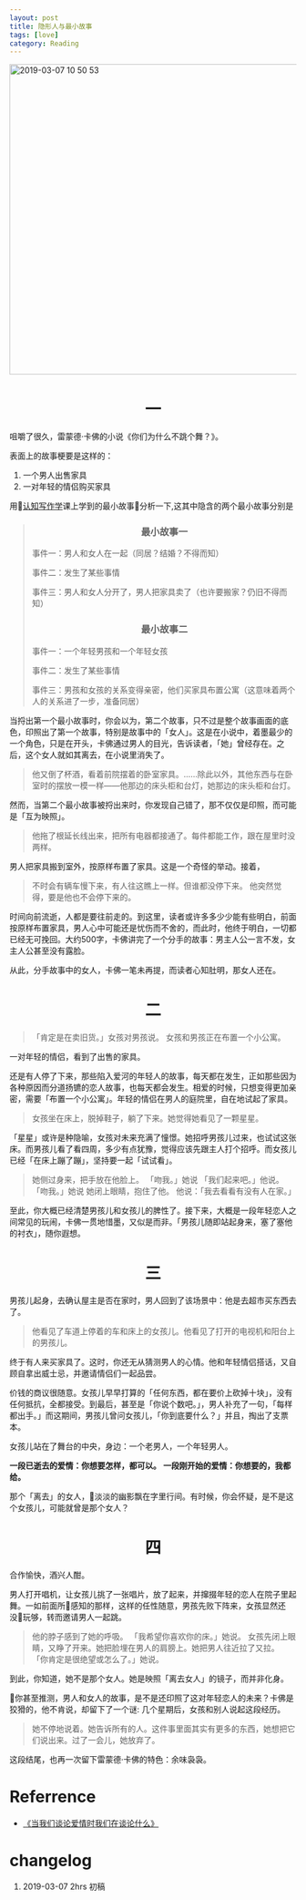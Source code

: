 ```yaml
---
layout: post
title: 隐形人与最小故事
tags: [love]
category: Reading
---
```






<img width="545" alt="2019-03-07 10 50 53" src="https://user-images.githubusercontent.com/23351109/53928990-36964c80-40c7-11e9-8f6d-6b21816c7b7a.png">

# <center> 一

咀嚼了很久，雷蒙德·卡佛的小说《你们为什么不跳个舞？》。

表面上的故事梗要是这样的：

1. 一个男人出售家具
2. 一对年轻的情侣购买家具

用[认知写作学](http://openmind.mikecrm.com/ckEpfUn)课上学到的最小故事分析一下,这其中隐含的两个最小故事分别是

> ### <center>最小故事一
>
> 事件一：男人和女人在一起（同居？结婚？不得而知）
>
> 事件二：发生了某些事情
>
> 事件三：男人和女人分开了，男人把家具卖了（也许要搬家？仍旧不得而知）
>
> ### <center>最小故事二
>
> 事件一：一个年轻男孩和一个年轻女孩
>
> 事件二：发生了某些事情
>
> 事件三：男孩和女孩的关系变得亲密，他们买家具布置公寓（这意味着两个人的关系进了一步，准备同居）

当捋出第一个最小故事时，你会以为，第二个故事，只不过是整个故事画面的底色，印照出了第一个故事，特别是故事中的「女人」。这是在小说中，着墨最少的一个角色，只是在开头，卡佛通过男人的目光，告诉读者，「她」曾经存在。之后，这个女人就如其离去，在小说里消失了。

> 他又倒了杯酒，看着前院摆着的卧室家具。……除此以外，其他东西与在卧室时的摆放一模一样——他那边的床头柜和台灯，她那边的床头柜和台灯。


然而，当第二个最小故事被捋出来时，你发现自己错了，那不仅仅是印照，而可能是「互为映照」。

> 他拖了根延长线出来，把所有电器都接通了。每件都能工作，跟在屋里时没两样。

男人把家具搬到室外，按原样布置了家具。这是一个奇怪的举动。接着，

> 不时会有辆车慢下来，有人往这瞧上一样。但谁都没停下来。
> 他突然觉得，要是他也不会停下来的。

时间向前流逝，人都是要往前走的。到这里，读者或许多多少少能有些明白，前面按原样布置家具，男人心中可能还是忧伤而不舍的，而此时，他终于明白，一切都已经无可挽回。大约500字，卡佛讲完了一个分手的故事：男主人公一言不发，女主人公甚至没有露脸。

从此，分手故事中的女人，卡佛一笔未再提，而读者心知肚明，那女人还在。

# <center> 二

> 「肯定是在卖旧货。」女孩对男孩说。
> 女孩和男孩正在布置一个小公寓。

一对年轻的情侣，看到了出售的家具。

还是有人停了下来，那些陷入爱河的年轻人的故事，每天都在发生，正如那些因为各种原因而分道扬镳的恋人故事，也每天都会发生。相爱的时候，只想变得更加亲密，需要「布置一个小公寓」。年轻的情侣在男人的庭院里，自在地试起了家具。

> 女孩坐在床上，脱掉鞋子，躺了下来。她觉得她看见了一颗星星。

「星星」或许是种隐喻，女孩对未来充满了憧憬。她招呼男孩儿过来，也试试这张床。而男孩儿看了看四周，多少有点犹豫，觉得应该先跟主人打个招呼。而女孩儿已经「在床上蹦了蹦」，坚持要一起「试试看」。

> 她侧过身来，把手放在他脸上。
> 「吻我。」她说
> 「我们起来吧。」他说。
> 「吻我。」她说
> 她闭上眼睛，抱住了他。
> 他说：「我去看看有没有人在家。」

至此，你大概已经清楚男孩儿和女孩儿的脾性了。接下来，大概是一段年轻恋人之间常见的玩闹，卡佛一贯地惜墨，又似是而非。「男孩儿随即站起身来，塞了塞他的衬衣」，随你遐想。

# <center> 三

男孩儿起身，去确认屋主是否在家时，男人回到了该场景中：他是去超市买东西去了。

> 他看见了车道上停着的车和床上的女孩儿。他看见了打开的电视机和阳台上的男孩儿。

终于有人来买家具了。这时，你还无从猜测男人的心情。他和年轻情侣搭话，又自顾自拿出威士忌，并邀请情侣们一起品尝。

价钱的商议很随意。女孩儿早早打算的「任何东西，都在要价上砍掉十块」，没有任何抵抗，全都接受。到最后，甚至是「你说个数吧。」，男人补充了一句，「每样都出手。」而这期间，男孩儿曾问女孩儿，「你到底要什么？」并且，掏出了支票本。

女孩儿站在了舞台的中央，身边：一个老男人，一个年轻男人。

**一段已逝去的爱情：你想要怎样，都可以。**
**一段刚开始的爱情：你想要的，我都给。**

那个「离去」的女人，淡淡的幽影飘在字里行间。有时候，你会怀疑，是不是这个女孩儿，可能就曾是那个女人？

# <center> 四

合作愉快，酒兴人酣。

男人打开唱机，让女孩儿挑了一张唱片，放了起来，并撺掇年轻的恋人在院子里起舞。一如前面所感知的那样，这样的任性随意，男孩先败下阵来，女孩显然还没玩够，转而邀请男人一起跳。

> 他的脖子感到了她的呼吸。
> 「我希望你喜欢你的床。」她说。
> 女孩先闭上眼睛，又睁了开来。她把脸埋在男人的肩膀上。她把男人往近拉了又拉。
> 「你肯定是很绝望或怎么了。」她说。

到此，你知道，她不是那个女人。她是映照「离去女人」的镜子，而并非化身。

你甚至推测，男人和女人的故事，是不是还印照了这对年轻恋人的未来？卡佛是狡猾的，他不肯说，却留下了一个谜: 几个星期后，女孩和别人说起这段经历。

> 她不停地说着。她告诉所有的人。这件事里面其实有更多的东西，她想把它们说出来。过了一会儿，她放弃了。

这段结尾，也再一次留下雷蒙德·卡佛的特色：余味袅袅。

# Referrence
- [《当我们谈论爱情时我们在谈论什么》](https://book.douban.com/subject/4010969/)


# changelog
1. 2019-03-07 2hrs 初稿
